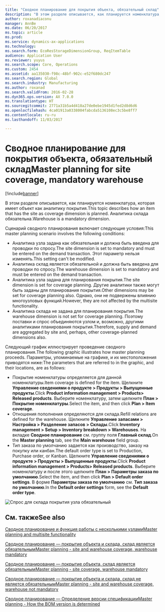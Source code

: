 ```yaml
---
title: "Сводное планирование для покрытия объекта, обязательный склад"
description: "В этом разделе описывается, как планируется номенклатура, которая имеет объект как аналитику покрытия. Аналитика склада обязательна."
author: roxanadiaconu
manager: AnnBe
ms.date: 06/20/2017
ms.topic: article
ms.prod: 
ms.service: dynamics-ax-applications
ms.technology: 
ms.search.form: EcoResStorageDimensionGroup, ReqItemTable
audience: Application User
ms.reviewer: yuyus
ms.search.scope: Core, Operations
ms.custom: 2454
ms.assetid: aa135030-f98c-48bf-902c-e52f680dc247
ms.search.region: Global
ms.search.industry: Manufacturing
ms.author: roxanad
ms.search.validFrom: 2016-02-28
ms.dyn365.ops.version: AX 7.0.0
ms.translationtype: HT
ms.sourcegitcommit: 2771a31b5a4d418a27de0ebe1945d1fed2d8d6d6
ms.openlocfilehash: 4ca01913a0338004fabcda5136108ec3c5be8ff7
ms.contentlocale: ru-ru
ms.lasthandoff: 11/03/2017

---
```


# <a name="master-planning-for-site-coverage-mandatory-warehouse"></a><span data-ttu-id="0771e-104">Сводное планирование для покрытия объекта, обязательный склад</span><span class="sxs-lookup"><span data-stu-id="0771e-104">Master planning for site coverage, mandatory warehouse</span></span>

[!include[banner](../includes/banner.md)]


<span data-ttu-id="0771e-105">В этом разделе описывается, как планируется номенклатура, которая имеет объект как аналитику покрытия.</span><span class="sxs-lookup"><span data-stu-id="0771e-105">This topic describes how an item that has the site as coverage dimension is planned.</span></span> <span data-ttu-id="0771e-106">Аналитика склада обязательна.</span><span class="sxs-lookup"><span data-stu-id="0771e-106">Warehouse is a mandatory dimension.</span></span>

<span data-ttu-id="0771e-107">Сценарий сводного планирования включает следующие условия:</span><span class="sxs-lookup"><span data-stu-id="0771e-107">This master planning scenario involves the following conditions:</span></span>

-   <span data-ttu-id="0771e-108">Аналитика узла задана как обязательная и должна быть введена для проводки по спросу.</span><span class="sxs-lookup"><span data-stu-id="0771e-108">The site dimension is set to mandatory and must be entered on the demand transaction.</span></span> <span data-ttu-id="0771e-109">Этот параметр нельзя изменять.</span><span class="sxs-lookup"><span data-stu-id="0771e-109">This setting can't be modified.</span></span>
-   <span data-ttu-id="0771e-110">Аналитика склад является обязательной и должна быть введена для проводки по спросу.</span><span class="sxs-lookup"><span data-stu-id="0771e-110">The warehouse dimension is set to mandatory and must be entered on the demand transaction.</span></span>
-   <span data-ttu-id="0771e-111">Аналитика узла задана для планирования покрытия.</span><span class="sxs-lookup"><span data-stu-id="0771e-111">The site dimension is set for coverage planning.</span></span> <span data-ttu-id="0771e-112">Другие аналитики также могут быть заданы для планирования покрытия.</span><span class="sxs-lookup"><span data-stu-id="0771e-112">Other dimensions may be set for coverage planning also.</span></span> <span data-ttu-id="0771e-113">Однако, они не подвержены влиянию многоузловых функций.</span><span class="sxs-lookup"><span data-stu-id="0771e-113">However, they are not affected by the multisite functionality.</span></span>
-   <span data-ttu-id="0771e-114">Аналитика склада не задана для планирования покрытия.</span><span class="sxs-lookup"><span data-stu-id="0771e-114">The warehouse dimension is not set for coverage planning.</span></span> <span data-ttu-id="0771e-115">Поэтому поставки и спрос объединяются узлом и, возможно, другими аналитиками планирования покрытия.</span><span class="sxs-lookup"><span data-stu-id="0771e-115">Therefore, supply and demand are aggregated by site and, perhaps, other coverage-planned dimensions also.</span></span>

<span data-ttu-id="0771e-116">Следующий график иллюстрирует проведение сводного планирования.</span><span class="sxs-lookup"><span data-stu-id="0771e-116">The following graphic illustrates how master planning proceeds.</span></span> <span data-ttu-id="0771e-117">Параметры, упоминаемые на графике, и их местоположения приводятся ниже:</span><span class="sxs-lookup"><span data-stu-id="0771e-117">The parameters that are referred to in the graphic, and their locations, are as follows:</span></span>
-   <span data-ttu-id="0771e-118">Покрытие номенклатуры определяется для данной номенклатуры.</span><span class="sxs-lookup"><span data-stu-id="0771e-118">Item coverage is defined for the item.</span></span> <span data-ttu-id="0771e-119">Щелкните **Управление сведениями о продукте &gt; Продукты &gt; Выпущенные продукты**.</span><span class="sxs-lookup"><span data-stu-id="0771e-119">Click **Product information management &gt; Products&gt; Released products**.</span></span> <span data-ttu-id="0771e-120">Выберите номенклатуру, затем щелкните **План &gt; Покрытие номенклатуры**.</span><span class="sxs-lookup"><span data-stu-id="0771e-120">Select the item, and then click **Plan &gt; Item coverage**.</span></span>
-   <span data-ttu-id="0771e-121">Отношения пополнения определяются для склада.</span><span class="sxs-lookup"><span data-stu-id="0771e-121">Refill relations are defined for the warehouse.</span></span> <span data-ttu-id="0771e-122">Щелкните **Управление запасами &gt; Настройка &gt; Разделение запасов &gt; Склады**.</span><span class="sxs-lookup"><span data-stu-id="0771e-122">Click **Inventory management &gt; Setup &gt; Inventory breakdown &gt; Warehouses**.</span></span> <span data-ttu-id="0771e-123">На вкладке **Сводное планирование** см. группу поля **Главный склад**.</span><span class="sxs-lookup"><span data-stu-id="0771e-123">On the **Master planning** tab, see the **Main warehouse** field group.</span></span>
-   <span data-ttu-id="0771e-124">Тип заказа по умолчанию задается как производство, заказу на покупку или канбан.</span><span class="sxs-lookup"><span data-stu-id="0771e-124">The default order type is set to Production, Purchase order, or Kanban.</span></span> <span data-ttu-id="0771e-125">Щелкните **Управление сведениями о продукте &gt; Продукты &gt; Выпущенные продукты**.</span><span class="sxs-lookup"><span data-stu-id="0771e-125">Click **Product information management &gt; Products&gt; Released products**.</span></span> <span data-ttu-id="0771e-126">Выберите номенклатуру и после этого щелкните **План &gt; Параметры заказа по умолчанию**.</span><span class="sxs-lookup"><span data-stu-id="0771e-126">Select the item, and then click **Plan &gt; Default order settings**.</span></span> <span data-ttu-id="0771e-127">В форме **Параметры заказа по умолчанию** см. **Тип заказа по умолчанию**.</span><span class="sxs-lookup"><span data-stu-id="0771e-127">In the **Default order settings** form, see the **Default order type**.</span></span>

![Спрос для склада покрытия узла обязательный](./media/multisitedemandexplosionscenarioforsitecoveragewarehousemandatory.jpg)



<a name="see-also"></a><span data-ttu-id="0771e-129">См. также</span><span class="sxs-lookup"><span data-stu-id="0771e-129">See also</span></span>
--------

[<span data-ttu-id="0771e-130">Сводное планирование и функция работы с несколькими узлами</span><span class="sxs-lookup"><span data-stu-id="0771e-130">Master planning and multisite functionality</span></span>](master-plan-multisite-functionality.md)

[<span data-ttu-id="0771e-131">Сводное планирование — покрытие объекта и склада, склад является обязательным</span><span class="sxs-lookup"><span data-stu-id="0771e-131">Master planning - site and warehouse coverage, warehouse mandatory</span></span>](master-plan-site-warehouse-coverage-warehouse-mandatory.md)

[<span data-ttu-id="0771e-132">Сводное планирование — покрытие объекта, склад является обязательным</span><span class="sxs-lookup"><span data-stu-id="0771e-132">Master planning - site coverage. warehouse mandatory</span></span>](master-plan-site-coverage-warehouse-mandatory.md)

[<span data-ttu-id="0771e-133">Сводное планирование — покрытие объекта и склада, склад не является обязательным</span><span class="sxs-lookup"><span data-stu-id="0771e-133">Master planning - site and warehouse coverage, warehouse not mandatory</span></span>](master-plan-site-warehouse-coverage-warehouse-not-mandatory.md)

[<span data-ttu-id="0771e-134">Сводное планирование — Определение версии спецификации</span><span class="sxs-lookup"><span data-stu-id="0771e-134">Master planning - How the BOM version is determined</span></span>](master-plan-bom-version-determined.md)




